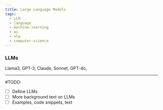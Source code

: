 ```yaml
---
title: Large Language Models
tags:
  - LLM
  - language
  - machine-learning
  - ai
  - nlp
  - computer-science
---
```

### LLMs
Llama3, GPT-3, Claude, Sonnet, GPT-4o,

---

#TODO:
- [ ] Define LLMs
- [ ] More background text on LLMs
- [ ] Examples, code snippets, text